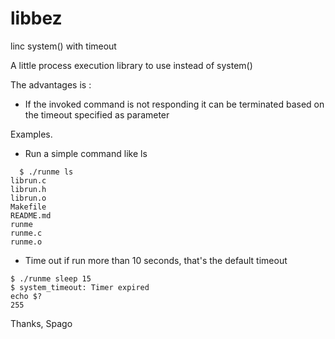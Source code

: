 # libbez
linc system() with timeout

A little process execution library to use instead of system()

The advantages is :

  * If the invoked command is not responding it can be terminated based on
    the timeout specified as parameter

Examples.

  * Run a simple command like ls
```
  $ ./runme ls
librun.c
librun.h
librun.o
Makefile
README.md
runme
runme.c
runme.o
```

  * Time out if run more than 10 seconds, that's the default timeout

```
$ ./runme sleep 15
$ system_timeout: Timer expired
echo $?
255
```

Thanks,
Spago
